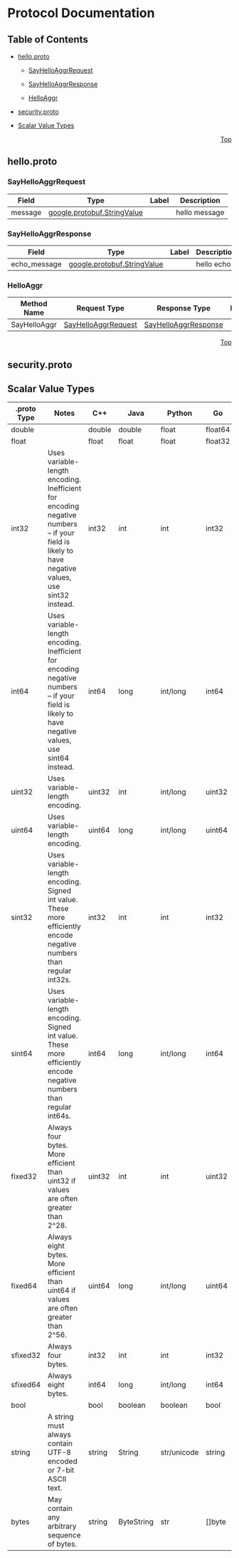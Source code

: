 # Protocol Documentation
<a name="top"></a>

## Table of Contents

- [hello.proto](#hello.proto)
    - [SayHelloAggrRequest](#skeleton.aggr.hello.v1.SayHelloAggrRequest)
    - [SayHelloAggrResponse](#skeleton.aggr.hello.v1.SayHelloAggrResponse)
  
    - [HelloAggr](#skeleton.aggr.hello.v1.HelloAggr)
  
- [security.proto](#security.proto)
- [Scalar Value Types](#scalar-value-types)



<a name="hello.proto"></a>
<p align="right"><a href="#top">Top</a></p>

## hello.proto



<a name="skeleton.aggr.hello.v1.SayHelloAggrRequest"></a>

### SayHelloAggrRequest



| Field | Type | Label | Description |
| ----- | ---- | ----- | ----------- |
| message | [google.protobuf.StringValue](#google.protobuf.StringValue) |  | hello message |






<a name="skeleton.aggr.hello.v1.SayHelloAggrResponse"></a>

### SayHelloAggrResponse



| Field | Type | Label | Description |
| ----- | ---- | ----- | ----------- |
| echo_message | [google.protobuf.StringValue](#google.protobuf.StringValue) |  | hello echo |





 

 

 


<a name="skeleton.aggr.hello.v1.HelloAggr"></a>

### HelloAggr


| Method Name | Request Type | Response Type | Description |
| ----------- | ------------ | ------------- | ------------|
| SayHelloAggr | [SayHelloAggrRequest](#skeleton.aggr.hello.v1.SayHelloAggrRequest) | [SayHelloAggrResponse](#skeleton.aggr.hello.v1.SayHelloAggrResponse) |  |

 



<a name="security.proto"></a>
<p align="right"><a href="#top">Top</a></p>

## security.proto


 

 

 

 



## Scalar Value Types

| .proto Type | Notes | C++ | Java | Python | Go | C# | PHP | Ruby |
| ----------- | ----- | --- | ---- | ------ | -- | -- | --- | ---- |
| <a name="double" /> double |  | double | double | float | float64 | double | float | Float |
| <a name="float" /> float |  | float | float | float | float32 | float | float | Float |
| <a name="int32" /> int32 | Uses variable-length encoding. Inefficient for encoding negative numbers – if your field is likely to have negative values, use sint32 instead. | int32 | int | int | int32 | int | integer | Bignum or Fixnum (as required) |
| <a name="int64" /> int64 | Uses variable-length encoding. Inefficient for encoding negative numbers – if your field is likely to have negative values, use sint64 instead. | int64 | long | int/long | int64 | long | integer/string | Bignum |
| <a name="uint32" /> uint32 | Uses variable-length encoding. | uint32 | int | int/long | uint32 | uint | integer | Bignum or Fixnum (as required) |
| <a name="uint64" /> uint64 | Uses variable-length encoding. | uint64 | long | int/long | uint64 | ulong | integer/string | Bignum or Fixnum (as required) |
| <a name="sint32" /> sint32 | Uses variable-length encoding. Signed int value. These more efficiently encode negative numbers than regular int32s. | int32 | int | int | int32 | int | integer | Bignum or Fixnum (as required) |
| <a name="sint64" /> sint64 | Uses variable-length encoding. Signed int value. These more efficiently encode negative numbers than regular int64s. | int64 | long | int/long | int64 | long | integer/string | Bignum |
| <a name="fixed32" /> fixed32 | Always four bytes. More efficient than uint32 if values are often greater than 2^28. | uint32 | int | int | uint32 | uint | integer | Bignum or Fixnum (as required) |
| <a name="fixed64" /> fixed64 | Always eight bytes. More efficient than uint64 if values are often greater than 2^56. | uint64 | long | int/long | uint64 | ulong | integer/string | Bignum |
| <a name="sfixed32" /> sfixed32 | Always four bytes. | int32 | int | int | int32 | int | integer | Bignum or Fixnum (as required) |
| <a name="sfixed64" /> sfixed64 | Always eight bytes. | int64 | long | int/long | int64 | long | integer/string | Bignum |
| <a name="bool" /> bool |  | bool | boolean | boolean | bool | bool | boolean | TrueClass/FalseClass |
| <a name="string" /> string | A string must always contain UTF-8 encoded or 7-bit ASCII text. | string | String | str/unicode | string | string | string | String (UTF-8) |
| <a name="bytes" /> bytes | May contain any arbitrary sequence of bytes. | string | ByteString | str | []byte | ByteString | string | String (ASCII-8BIT) |

